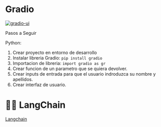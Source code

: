 # Gradio

[![gradio-ui](https://github.com/gradio-app/gradio/actions/workflows/ui.yml/badge.svg)](https://github.com/gradio-app/gradio/actions/workflows/ui.yml)  

Pasos a Seguir

Python:

1. Crear proyecto en entorno de desarrollo
2. Instalar libreria Gradio: `pip install gradio`
4. Importacion de libreria: `import gradio as gr`
5. Crear funcion de un parametro que se quiera devolver.
6. Crear inputs de entrada para que el usuario indroduzca su nombre y apellidos.
7. Crear interfaz de usuario.


# 🦜️🔗 LangChain
[Langchain](https://python.langchain.com/en/latest/index.html)



